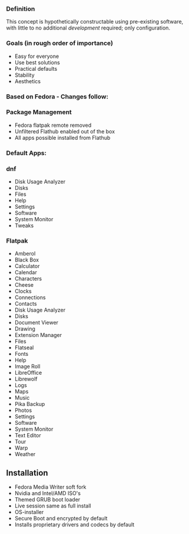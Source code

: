 ### Definition
This concept is hypothetically constructable using pre-existing software, with little to no additional *development* required; only configuration.

### Goals (in rough order of importance)
* Easy for everyone
* Use best solutions
* Practical defaults
* Stability
* Aesthetics

### Based on Fedora - Changes follow:

### Package Management
* Fedora flatpak remote removed
* Unfiltered Flathub enabled out of the box
* All apps possible installed from Flathub

### Default Apps:

### dnf
* Disk Usage Analyzer
* Disks
* Files
* Help
* Settings
* Software
* System Monitor
* Tweaks

### Flatpak
* Amberol
* Black Box
* Calculator
* Calendar
* Characters
* Cheese
* Clocks
* Connections
* Contacts
* Disk Usage Analyzer
* Disks
* Document Viewer
* Drawing
* Extension Manager
* Files
* Flatseal
* Fonts
* Help
* Image Roll
* LibreOffice
* Librewolf
* Logs
* Maps
* Music
* Pika Backup
* Photos
* Settings
* Software
* System Monitor
* Text Editor
* Tour
* Warp
* Weather

## Installation
* Fedora Media Writer soft fork
* Nvidia and Intel/AMD ISO's
* Themed GRUB boot loader
* Live session same as full install
* OS-installer
* Secure Boot and encrypted by default
* Installs proprietary drivers and codecs by default

